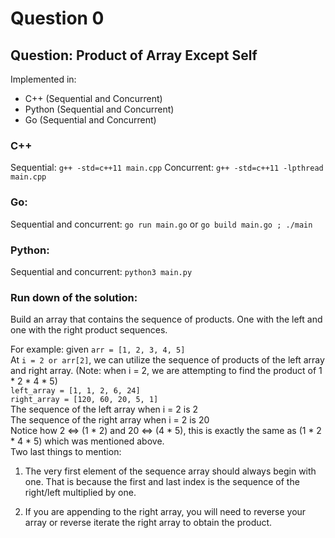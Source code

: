 # Question 0 
## Question: Product of Array Except Self


Implemented in:
- C++ (Sequential and Concurrent)
- Python (Sequential and Concurrent)
- Go (Sequential and Concurrent)

### C++
Sequential: ```g++ -std=c++11 main.cpp```
Concurrent: ```g++ -std=c++11 -lpthread main.cpp```

### Go:
Sequential and concurrent: ```go run main.go``` or ```go build main.go ; ./main```

### Python:
Sequential and concurrent: ```python3 main.py```


### Run down of the solution:
Build an array that contains the sequence of products.
One with the left and one with the right product sequences.

For example: given ```arr = [1, 2, 3, 4, 5]``` <br>
At ```i = 2 or arr[2]```, we can utilize the sequence of 
products of the left array and right array. 
(Note: when i = 2, we are attempting to find the product of 1 * 2 * 4 * 5)<br>
```left_array = [1, 1, 2, 6, 24]```<br>
```right_array = [120, 60, 20, 5, 1]```<br>
The sequence of the left array when i = 2 is 2<br>
The sequence of the right array when i = 2 is 20<br>
Notice how 2 <=> (1 * 2) and 20 <=> (4 * 5), this is exactly the same as (1 * 2 * 4 * 5) which was mentioned above.<br>
Two last things to mention: 
1. The very first element of the sequence array should always begin with one. That is because the first and last index is the sequence of the right/left multiplied by one.

2. If you are appending to the right array, you will need to reverse your array or reverse iterate the right array to obtain the product.
